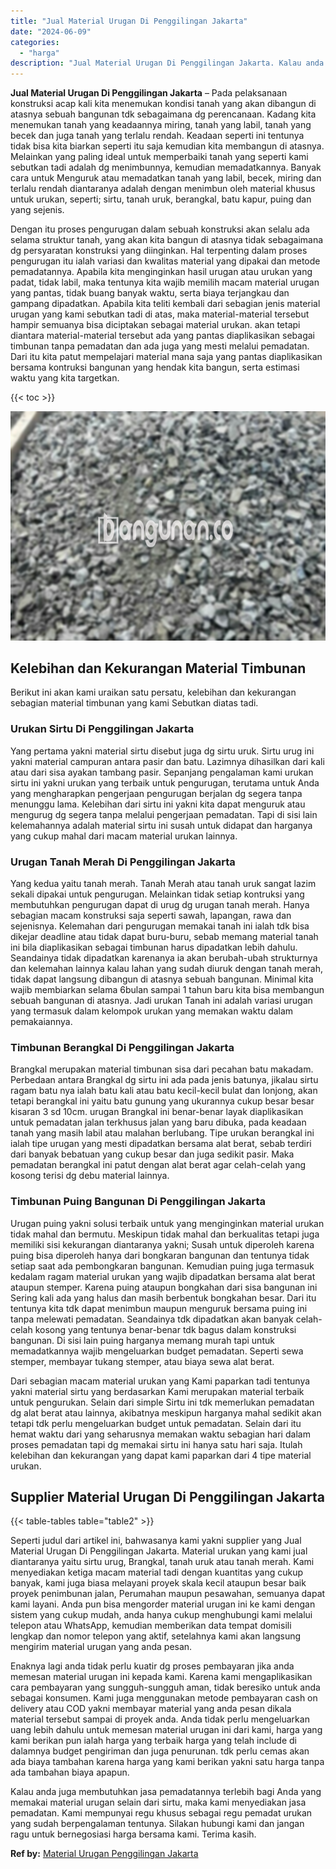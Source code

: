 ```yaml
---
title: "Jual Material Urugan Di Penggilingan Jakarta"
date: "2024-06-09"
categories: 
  - "harga"
description: "Jual Material Urugan Di Penggilingan Jakarta. Kalau anda juga membutuhkan jasa pemadatannya terlebih bagi Anda yang memakai material urugan selain dari sirtu..."
---
```


**Jual Material Urugan Di Penggilingan Jakarta** – Pada pelaksanaan konstruksi acap kali kita menemukan kondisi tanah yang akan dibangun di atasnya sebuah bangunan tdk sebagaimana dg perencanaan. Kadang kita menemukan tanah yang keadaannya miring, tanah yang labil, tanah yang becek dan juga tanah yang terlalu rendah. Keadaan seperti ini tentunya tidak bisa kita biarkan seperti itu saja kemudian kita membangun di atasnya. Melainkan yang paling ideal untuk memperbaiki tanah yang seperti kami sebutkan tadi adalah dg menimbunnya, kemudian memadatkannya. Banyak cara untuk Menguruk atau memadatkan tanah yang labil, becek, miring dan terlalu rendah diantaranya adalah dengan menimbun oleh material khusus untuk urukan, seperti; sirtu, tanah uruk, berangkal, batu kapur, puing dan yang sejenis.

Dengan itu proses pengurugan dalam sebuah konstruksi akan selalu ada selama struktur tanah, yang akan kita bangun di atasnya tidak sebagaimana dg persyaratan konstruksi yang diinginkan. Hal terpenting dalam proses pengurugan itu ialah variasi dan kwalitas material yang dipakai dan metode pemadatannya. Apabila kita menginginkan hasil urugan atau urukan yang padat, tidak labil, maka tentunya kita wajib memilih macam material urugan yang pantas, tidak buang banyak waktu, serta biaya terjangkau dan gampang dipadatkan. Apabila kita teliti kembali dari sebagian jenis material urugan yang kami sebutkan tadi di atas, maka material-material tersebut hampir semuanya bisa diciptakan sebagai material urukan. akan tetapi diantara material-material tersebut ada yang pantas diaplikasikan sebagai timbunan tanpa pemadatan dan ada juga yang mesti melalui pemadatan. Dari itu kita patut mempelajari material mana saja yang pantas diaplikasikan bersama kontruksi bangunan yang hendak kita bangun, serta estimasi waktu yang kita targetkan.

{{< toc >}}

![Jual Material Urugan Di Penggilingan Jakarta](/images/jual-urugan-29.png)

## Kelebihan dan Kekurangan Material Timbunan

Berikut ini akan kami uraikan satu persatu, kelebihan dan kekurangan sebagian material timbunan yang kami Sebutkan diatas tadi.

### Urukan Sirtu Di Penggilingan Jakarta

Yang pertama yakni material sirtu disebut juga dg sirtu uruk. Sirtu urug ini yakni material campuran antara pasir dan batu. Lazimnya dihasilkan dari kali atau dari sisa ayakan tambang pasir. Sepanjang pengalaman kami urukan sirtu ini yakni urukan yang terbaik untuk pengurugan, terutama untuk Anda yang mengharapkan pengerjaan pengurugan berjalan dg segera tanpa menunggu lama. Kelebihan dari sirtu ini yakni kita dapat menguruk atau mengurug dg segera tanpa melalui pengerjaan pemadatan. Tapi di sisi lain kelemahannya adalah material sirtu ini susah untuk didapat dan harganya yang cukup mahal dari macam material urukan lainnya.

### Urugan Tanah Merah Di Penggilingan Jakarta

Yang kedua yaitu tanah merah. Tanah Merah atau tanah uruk sangat lazim sekali dipakai untuk pengurugan. Melainkan tidak setiap kontruksi yang membutuhkan pengurugan dapat di urug dg urugan tanah merah. Hanya sebagian macam konstruksi saja seperti sawah, lapangan, rawa dan sejenisnya. Kelemahan dari pengurugan memakai tanah ini ialah tdk bisa dikejar deadline atau tidak dapat buru-buru, sebab memang material tanah ini bila diaplikasikan sebagai timbunan harus dipadatkan lebih dahulu. Seandainya tidak dipadatkan karenanya ia akan berubah-ubah strukturnya dan kelemahan lainnya kalau lahan yang sudah diuruk dengan tanah merah, tidak dapat langsung dibangun di atasnya sebuah bangunan. Minimal kita wajib membiarkan selama 6bulan sampai 1 tahun baru kita bisa membangun sebuah bangunan di atasnya. Jadi urukan Tanah ini adalah variasi urugan yang termasuk dalam kelompok urukan yang memakan waktu dalam pemakaiannya.

### Timbunan Berangkal Di Penggilingan Jakarta

Brangkal merupakan material timbunan sisa dari pecahan batu makadam. Perbedaan antara Brangkal dg sirtu ini ada pada jenis batunya, jikalau sirtu ragam batu nya ialah batu kali atau batu kecil-kecil bulat dan lonjong, akan tetapi berangkal ini yaitu batu gunung yang ukurannya cukup besar besar kisaran 3 sd 10cm. urugan Brangkal ini benar-benar layak diaplikasikan untuk pemadatan jalan terkhusus jalan yang baru dibuka, pada keadaan tanah yang masih labil atau malahan berlubang. Tipe urukan berangkal ini ialah tipe urugan yang mesti dipadatkan bersama alat berat, sebab terdiri dari banyak bebatuan yang cukup besar dan juga sedikit pasir. Maka pemadatan berangkal ini patut dengan alat berat agar celah-celah yang kosong terisi dg debu material lainnya.

### Timbunan Puing Bangunan Di Penggilingan Jakarta

Urugan puing yakni solusi terbaik untuk yang menginginkan material urukan tidak mahal dan bermutu. Meskipun tidak mahal dan berkualitas tetapi juga memiliki sisi kekurangan diantaranya yakni; Susah untuk diperoleh karena puing bisa diperoleh hanya dari bongkaran bangunan dan tentunya tidak setiap saat ada pembongkaran bangunan. Kemudian puing juga termasuk kedalam ragam material urukan yang wajib dipadatkan bersama alat berat ataupun stemper. Karena puing ataupun bongkahan dari sisa bangunan ini Sering kali ada yang halus dan masih berbentuk bongkahan besar. Dari itu tentunya kita tdk dapat menimbun maupun menguruk bersama puing ini tanpa melewati pemadatan. Seandainya tdk dipadatkan akan banyak celah-celah kosong yang tentunya benar-benar tdk bagus dalam konstruksi bangunan. Di sisi lain puing harganya memang murah tapi untuk memadatkannya wajib mengeluarkan budget pemadatan. Seperti sewa stemper, membayar tukang stemper, atau biaya sewa alat berat.

Dari sebagian macam material urukan yang Kami paparkan tadi tentunya yakni material sirtu yang berdasarkan Kami merupakan material terbaik untuk pengurukan. Selain dari simple Sirtu ini tdk memerlukan pemadatan dg alat berat atau lainnya, akibatnya meskipun harganya mahal sedikit akan tetapi tdk perlu mengeluarkan budget untuk pemadatan. Selain dari itu hemat waktu dari yang seharusnya memakan waktu sebagian hari dalam proses pemadatan tapi dg memakai sirtu ini hanya satu hari saja. Itulah kelebihan dan kekurangan yang dapat kami paparkan dari 4 tipe material urukan.

## Supplier Material Urugan Di Penggilingan Jakarta

{{< table-tables table="table2" >}}

Seperti judul dari artikel ini, bahwasanya kami yakni supplier yang Jual Material Urugan Di Penggilingan Jakarta. Material urukan yang kami jual diantaranya yaitu sirtu urug, Brangkal, tanah uruk atau tanah merah. Kami menyediakan ketiga macam material tadi dengan kuantitas yang cukup banyak, kami juga biasa melayani proyek skala kecil ataupun besar baik proyek penimbunan jalan, Perumahan maupun pesawahan, semuanya dapat kami layani. Anda pun bisa mengorder material urugan ini ke kami dengan sistem yang cukup mudah, anda hanya cukup menghubungi kami melalui telepon atau WhatsApp, kemudian memberikan data tempat domisili lengkap dan nomor telepon yang aktif, setelahnya kami akan langsung mengirim material urugan yang anda pesan.

Enaknya lagi anda tidak perlu kuatir dg proses pembayaran jika anda memesan material urugan ini kepada kami. Karena kami mengaplikasikan cara pembayaran yang sungguh-sungguh aman, tidak beresiko untuk anda sebagai konsumen. Kami juga menggunakan metode pembayaran cash on delivery atau COD yakni membayar material yang anda pesan dikala material tersebut sampai di proyek anda. Anda tidak perlu mengeluarkan uang lebih dahulu untuk memesan material urugan ini dari kami, harga yang kami berikan pun ialah harga yang terbaik harga yang telah include di dalamnya budget pengiriman dan juga penurunan. tdk perlu cemas akan ada biaya tambahan karena harga yang kami berikan yakni satu harga tanpa ada tambahan biaya apapun.

Kalau anda juga membutuhkan jasa pemadatannya terlebih bagi Anda yang memakai material urugan selain dari sirtu, maka kami menyediakan jasa pemadatan. Kami mempunyai regu khusus sebagai regu pemadat urukan yang sudah berpengalaman tentunya. Silakan hubungi kami dan jangan ragu untuk bernegosiasi harga bersama kami. Terima kasih.

**Ref by:** [Material Urugan Penggilingan Jakarta](https://id.wikipedia.org/wiki/Material)
